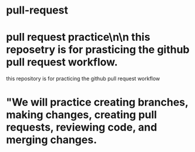 # pull-request
# pull request practice\n\n this reposetry is for prasticing the github pull request workflow.
this repository is for practicing the github pull request workflow
# "We will practice creating branches, making changes, creating pull requests, reviewing code, and merging changes.
